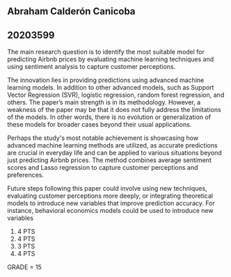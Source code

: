 ## Abraham Calderón Canicoba
## 20203599

The main research question is to identify the most suitable model for predicting Airbnb prices by evaluating machine learning techniques and using sentiment analysis to capture customer perceptions.

The innovation lies in providing predictions using advanced machine learning models. In addition to other advanced models, such as Support Vector Regression (SVR), logistic regression, random forest regression, and others. The paper’s main strength is in its methodology. However, a weakness of the paper may be that it does not fully address the limitations of the models. In other words, there is no evolution or generalization of these models for broader cases beyond their usual applications.

Perhaps the study's most notable achievement is showcasing how advanced machine learning methods are utilized, as accurate predictions are crucial in everyday life and can be applied to various situations beyond just predicting Airbnb prices. The method combines average sentiment scores and Lasso regression to capture customer perceptions and preferences.

Future steps following this paper could involve using new techniques, evaluating customer perceptions more deeply, or integrating theoretical models to introduce new variables that improve prediction accuracy. For instance, behavioral economics models could be used to introduce new variables


1) 4 PTS
2) 4 PTS
3) 3 PTS
4) 4 PTS

GRADE = 15